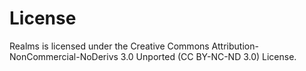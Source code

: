 # License
Realms is licensed under the  Creative Commons Attribution-NonCommercial-NoDerivs 3.0 Unported (CC BY-NC-ND 3.0) License.